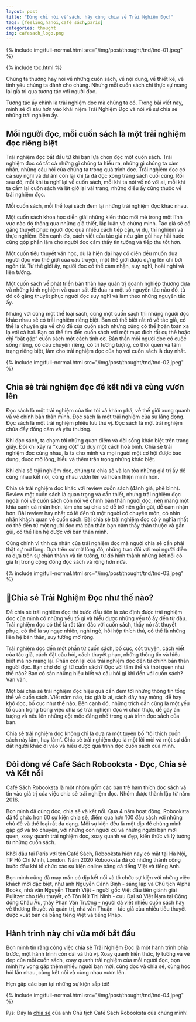 ```yaml
---
layout: post
title: "Đừng chỉ nói về sách, hãy cùng chia sẻ Trải Nghiệm Đọc!"
tags: [feeling,hanoi,café sách,paris]
categories: thought
img: cafesach_logo.png
---
```

{% include img/full-normal.html src="/img/post/thought/tnd/tnd-01.jpeg" %}

{% include toc.html %}

Chúng ta thường hay nói về những cuốn sách, về nội dung, về thiết kế, về tình yêu chúng ta dành cho chúng. Nhưng mỗi cuốn sách chỉ thực sự mang lại giá trị qua tương tác với người đọc.

Tương tác ấy chính là trải nghiệm đọc mà chúng ta có. Trong bài viết này, mình sẽ đi sâu hơn vào khái niệm Trải Nghiệm Đọc và nói về sự chia sẻ những trải nghiệm ấy.

## Mỗi người đọc, mỗi cuốn sách là một trải nghiệm đọc riêng biệt

Trải nghiệm đọc bắt đầu từ khi bạn lựa chọn đọc một cuốn sách. Trải nghiệm đọc có tất cả những gì chúng ta hiểu ra, những gì chúng ta cảm nhận, những câu hỏi của chúng ta trong quá trình đọc. Trải nghiệm đọc có cả suy nghĩ và dư âm còn lại khi ta đã đọc xong trang sách cuối cùng. Rồi sau đó, mỗi khi ta nghĩ lại về cuốn sách, mỗi khi ta nói về nó với ai, mỗi khi ta cầm lại cuốn sách và lật giở lại vài trang, những điều ấy cũng thuộc về trải nghiệm đọc.

Mỗi cuốn sách, mỗi thể loại sách đem lại những trải nghiệm đọc khác nhau.

Một cuốn sách khoa học diễn giải những kiến thức mới mẻ trong một lĩnh vực nào đó thông qua những giả thiết, lập luận và chứng minh. Tác giả sẽ cố gắng thuyết phục người đọc qua nhiều cách tiếp cận, ví dụ, thí nghiệm và thực nghiệm. Bên cạnh đó, cách viết của tác giả nếu gần gũi hay hài hước cũng góp phần làm cho người đọc cảm thấy tin tưởng và tiếp thu tốt hơn.

Một cuốn tiểu thuyết văn học, dù là hiện đại hay cổ điển đều muốn đưa người đọc vào thế giới của câu truyện, một thế giới được dựng lên chỉ bởi ngôn từ. Từ thế giới ấy, người đọc có thể cảm nhận, suy nghĩ, hoài nghi và liên tưởng.

Một cuốn sách về phát triển bản thân hay quản trị doanh nghiệp thường dựa và những kinh nghiệm và quan sát để đưa ra một số nguyên tắc nào đó, từ đó cố gắng thuyết phục người đọc suy nghĩ và làm theo những nguyên tắc ấy.

Nhưng với cùng một thể loại sách, cùng một cuốn sách thì những người đọc khác nhau sẽ có trải nghiệm riêng biệt. Bạn có thể biết rất rõ về tác giả, có thể là chuyên gia về chủ đề của cuốn sách nhưng cũng có thể hoàn toàn xa lạ với cả hai. Bạn có thể tìm đến cuốn sách với một mục đích rất cụ thể hoặc chỉ “bắt gặp” cuốn sách một cách tình cờ. Bản thân mỗi người đọc có cuộc sống riêng, có câu chuyện riêng, có trí tưởng tượng, có thói quen và tâm trạng riêng biệt, làm cho trải nghiệm đọc của họ với cuốn sách là duy nhất.

{% include img/full-normal.html src="/img/post/thought/tnd/tnd-02.jpeg" %}

## Chia sẻ trải nghiệm đọc để kết nối và cùng vươn lên

Đọc sách là một trải nghiệm của tìm tòi và khám phá, về thế giới xung quanh và về chính bản thân mình. Đọc sách là một trải nghiệm của sự lắng đọng. Đọc sách là một trải nghiệm phiêu lưu thú vị. Đọc sách là một trải nghiệm chứa đầy đồng cảm và yêu thương. 

Khi đọc sách, ta chạm tới những quan điểm và đời sống khác biệt trên trang giấy. Đôi khi xảy ra “xung đột” tư duy một cách hoà bình. Chia sẻ trải nghiệm đọc cùng nhau, là ta cho mình và mọi người một cơ hội được bao dung, được mở lòng, hiểu và thêm trân trọng những khác biệt.

Khi chia sẻ trải nghiệm đọc, chúng ta chia sẻ và lan tỏa những giá trị ấy để cùng nhau kết nối, cùng nhau vươn lên và hoàn thiện mình hơn.

Chia sẻ trải nghiệm đọc khác với review cuốn sách (đánh giá, phê bình). Review một cuốn sách là quan trọng và cần thiết, nhưng trải nghiệm đọc ngoài nói về cuốn sách còn nói về chính bản thân người đọc, nên mang một khía cạnh cá nhân hơn, làm cho sự chia sẻ dễ trở nên gần gũi, dễ cảm nhận hơn. Bài review hay nhất có lẽ đến từ một người có chuyên môn, có nhìn nhận khách quan về cuốn sách. Bài chia sẻ trải nghiệm đọc có ý nghĩa nhất có thể đến từ một người đọc mà bản thân bạn cảm thấy thân thuộc và gần gũi, có thể liên hệ được với bản thân mình.

Cũng chính vì tính cá nhân của trải nghiệm đọc mà người chia sẻ cần phải thật sự mở lòng. Dựa trên sự mở lòng đó, những trao đổi với mọi người diễn ra dựa trên sự chân thành và tin tưởng, từ đó hình thành những kết nối có giá trị trong cộng đồng đọc sách và rộng hơn nữa.

{% include img/full-normal.html src="/img/post/thought/tnd/tnd-03.jpeg" %}

## Chia sẻ Trải Nghiệm Đọc như thế nào?

Để chia sẻ trải nghiệm đọc thì bước đầu tiên là xác định được trải nghiệm đọc của mình có những yếu tố gì và hiểu được những yếu tố ấy đến từ đâu. Trải nghiệm đọc có thể là rất tâm đắc với cuốn sách, thấy nó rất thuyết phục, có thể là sự ngạc nhiên, nghi ngờ, hồi hộp thích thú, có thể là những liên hệ bản thân, suy tưởng mở rộng. 

Trải nghiệm đọc đến một phần từ cuốn sách, bố cục, cốt truyện, cách viết của tác giả, cách đặt câu hỏi, cách thuyết phục, những thông tin và hiểu biết mà nó mang lại. Phần còn lại của trải nghiệm đọc đến từ chính bản thân người đọc. Bạn chờ đợi gì từ cuốn sách? Đọc với tâm thế và thói quen như thế nào? Bạn có sẵn những hiểu biết và câu hỏi gì khi đến với cuốn sách? Vân vân.

Một bài chia sẻ trải nghiệm đọc hiệu quả cần đem tới những thông tin tổng thể về cuốn sách. Viết năm nào, tác giả là ai, sách dày hay mỏng, dễ hay khó đọc, bố cục như thế nào. Bên cạnh đó, những trích dẫn cũng là một yếu tố quan trọng trong việc chia sẻ trải nghiệm đọc vì chân thực, dễ gây ấn tượng và nêu lên những cột mốc đáng nhớ trong quá trình đọc sách của bạn.

Chia sẻ trải nghiệm đọc không chỉ là đưa ra một tuyên bố “tôi thích cuốn sách này lắm, hay lắm”. Chia sẻ trải nghiệm đọc là một lời mời và một sự dẫn dắt người khác đi vào và hiểu được quá trình đọc cuốn sách của mình.

## Đôi dòng về Café Sách Robooksta - Đọc, Chia sẻ và Kết nối

Café Sách Robooksta là một nhóm gồm các bạn trẻ ham thích đọc sách và tin vào giá trị của việc chia sẻ trải nghiệm đọc. Nhóm được thành lập từ năm 2016.

Bọn mình đã cùng đọc, chia sẻ và kết nối. Qua 4 năm hoạt động, Robooksta đã tổ chức hơn 60 sự kiện chia sẻ, điểm qua hơn 100 đầu sách với những chủ đề và thể loại rất đa dạng. Mỗi sự kiện đều là một dịp để chúng mình gặp gỡ và trò chuyện, với những con người cũ và những người bạn mới quen, xoay quanh trải nghiệm đọc, xoay quanh vẻ đẹp, kiến thức và lý tưởng từ những cuốn sách.

Khởi đầu tại Paris với tên Café Sách, Robooksta hiện nay có mặt tại Hà Nội, TP Hồ Chí Minh, London. Năm 2020 Robooksta đã có những thành công bước đầu khi tổ chức các sự kiện online bằng cả tiếng Việt và tiếng Anh.

Bọn mình cũng đã may mắn có dịp kết nối và tổ chức sự kiện với những việc khách mời đặc biệt, như anh Nguyễn Cảnh Bình - sáng lập và Chủ tịch Alpha Books, nhà văn Nguyễn Thanh Việt - người gốc Việt đầu tiên giành giải Pulitzer cho tiểu thuyết, cô Tôn Nữ Thị Ninh - cựu Đại sứ Việt Nam tại Cộng đồng Châu Âu, thầy Phan Văn Trường - người đã viết nhiều cuốn sách hay về thương thuyết và quản trị, nhà văn Thuận - tác giả của nhiều tiểu thuyết được xuất bản cả bằng tiếng Việt và tiếng Pháp.

## Hành trình này chỉ vừa mới bắt đầu

Bọn mình tin rằng công việc chia sẻ Trải Nghiệm Đọc là một hành trình phía trước, một hành trình còn dài và thú vị. Xoay quanh kiến thức, lý tưởng và vẻ đẹp của mỗi cuốn sách, xoay quanh trải nghiệm của mỗi người đọc, bọn mình hy vọng gặp thêm nhiều người bạn mới, cùng đọc và chia sẻ, cùng học hỏi lẫn nhau, cùng kết nối và cùng nhau vươn lên.

Hẹn gặp các bạn tại những sự kiện sắp tới!

{% include img/full-normal.html src="/img/post/thought/tnd/tnd-04.jpeg" %}

P/s: Đây là [chia sẻ](https://robooksta-vi.blogspot.com/2020/12/cung-chia-se-trai-nghiem-doc.html) của anh Chủ tịch Café Sách Robooksta của chúng mình! 
